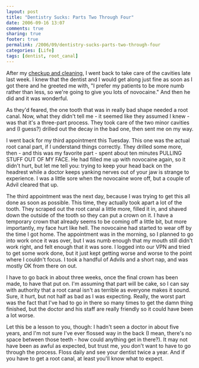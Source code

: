 ```yaml
---
layout: post
title: "Dentistry Sucks: Parts Two Through Four"
date: 2006-09-16 13:07
comments: true
sharing: true
footer: true
permalink: /2006/09/dentistry-sucks-parts-two-through-four
categories: [Life]
tags: [dentist, root_canal]
---
```

After my <a href="http://www.brockli.com/archives/2006/08/dentistry_sucks.php">checkup and cleaning</a>, I went back to take care of the cavities late last week.  I knew that the dentist and I would get along just fine as soon as I got there and he greeted me with, "I prefer my patients to be more numb rather than less, so we're going to give you lots of novocaine."  And then he did and it was wonderful.

As they'd feared, the one tooth that was in really bad shape needed a root canal.  Now, what they didn't tell me - it seemed like they assumed I knew - was that it's a three-part process.  They took care of the two minor cavities and (I guess?) drilled out the decay in the bad one, then sent me on my way.

I went back for my third appointment this Tuesday.  This one was the actual root canal part, if I understand things correctly.  They drilled some more, then - and this was my favorite part - spent about ten minutes PULLING STUFF OUT OF MY FACE.  He had filled me up with novocaine again, so it didn't hurt, but let me tell you: trying to keep your head back on the headrest while a doctor keeps yanking nerves out of your jaw is strange to experience.  I was a little sore when the novocaine wore off, but a couple of Advil cleared that up.

The third appointment was the next day, because I was trying to get this all done as soon as possible.  This time, they actually took apart a lot of the tooth.  They scraped out the root canal a little more, filled it in, and shaved down the outside of the tooth so they can put a crown on it.  I have a temporary crown that already seems to be coming off a little bit, but more importantly, my face hurt like hell.  The novocaine had started to wear off by the time I got home.  The appointment was in the morning, so I planned to go into work once it was over, but I was numb enough that my mouth still didn't work right, and felt enough that it was sore.  I logged into our VPN and tried to get some work done, but it just kept getting worse and worse to the point where I couldn't focus.  I took a handful of Advils and a short nap, and was mostly OK from there on out.

I have to go back in about three weeks, once the final crown has been made, to have that put on.  I'm assuming that part will be cake, so I can say with authority that a root canal isn't as terrible as everyone makes it sound.  Sure, it hurt, but not half as bad as I was expecting.  Really, the worst part was the fact that I've had to go in there so many times to get the damn thing finished, but the doctor and his staff are really friendly so it could have been a lot worse.

Let this be a lesson to you, though:  I hadn't seen a doctor in about five years, and I'm not sure I've ever flossed way in the back (I mean, there's no space between those teeth - how could anything get in there?).  It may not have been as  awful as expected, but trust me, you don't want to have to go through the process.  Floss daily and see your dentist twice a year.  And if you have to get a root canal, at least you'll know what to expect.
